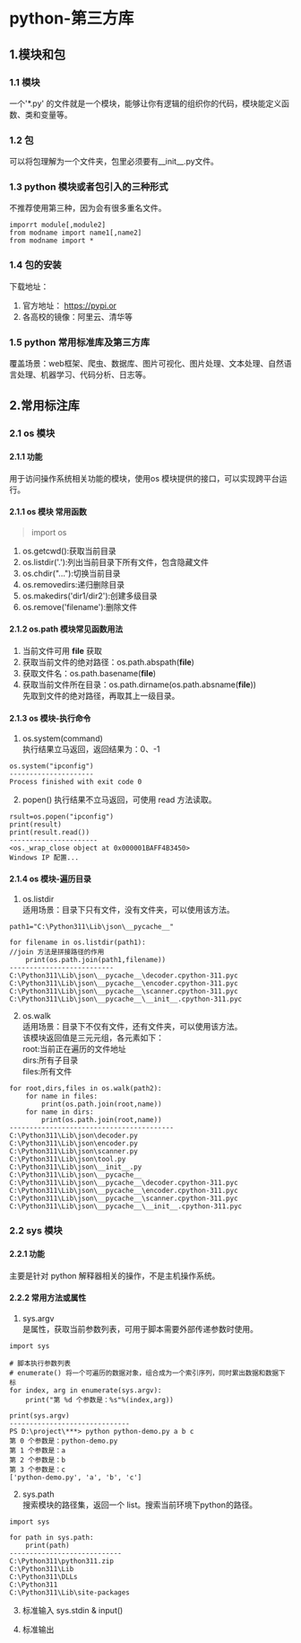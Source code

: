 # python-第三方库
## 1.模块和包
### 1.1 模块
一个'*.py' 的文件就是一个模块，能够让你有逻辑的组织你的代码，模块能定义函数、类和变量等。  

### 1.2 包
可以将包理解为一个文件夹，包里必须要有__init__.py文件。

### 1.3 python 模块或者包引入的三种形式  
不推荐使用第三种，因为会有很多重名文件。
```commandline
imporrt module[,module2]
from modname import name1[,name2]
from modname import *
```

### 1.4 包的安装  
下载地址：
1. 官方地址： https://pypi.or 
2. 各高校的镜像：阿里云、清华等  

### 1.5 python 常用标准库及第三方库  
覆盖场景：web框架、爬虫、数据库、图片可视化、图片处理、文本处理、自然语言处理、机器学习、代码分析、日志等。  



## 2.常用标注库  
### 2.1 os 模块  
#### 2.1.1 功能
用于访问操作系统相关功能的模块，使用os 模块提供的接口，可以实现跨平台运行。  
#### 2.1.1 os 模块 常用函数  
> import os
1. os.getcwd():获取当前目录
2. os.listdir('.'):列出当前目录下所有文件，包含隐藏文件
2. os.chdir("..."):切换当前目录
3. os.removedirs:递归删除目录
4. os.makedirs('dir1/dir2'):创建多级目录
5. os.remove('filename'):删除文件

#### 2.1.2 os.path 模块常见函数用法  
1. 当前文件可用 __file__ 获取
2. 获取当前文件的绝对路径：os.path.abspath(__file__)
3. 获取文件名：os.path.basename(__file__)
4. 获取当前文件所在目录：os.path.dirname(os.path.absname(__file__))  
先取到文件的绝对路径，再取其上一级目录。

#### 2.1.3 os 模块-执行命令  
1. os.system(command)  
执行结果立马返回，返回结果为：0、-1
```
os.system("ipconfig")
---------------------
Process finished with exit code 0
```
2. popen() 
执行结果不立马返回，可使用 read 方法读取。
```
rsult=os.popen("ipconfig")
print(result)
print(result.read())
----------------------
<os._wrap_close object at 0x000001BAFF4B3450>
Windows IP 配置...
```

#### 2.1.4 os 模块-遍历目录  
1. os.listdir  
适用场景：目录下只有文件，没有文件夹，可以使用该方法。
```commandline
path1="C:\Python311\Lib\json\__pycache__"

for filename in os.listdir(path1):
//join 方法是拼接路径的作用
    print(os.path.join(path1,filename))
--------------------------
C:\Python311\Lib\json\__pycache__\decoder.cpython-311.pyc
C:\Python311\Lib\json\__pycache__\encoder.cpython-311.pyc
C:\Python311\Lib\json\__pycache__\scanner.cpython-311.pyc
C:\Python311\Lib\json\__pycache__\__init__.cpython-311.pyc
```
2. os.walk  
适用场景：目录下不仅有文件，还有文件夹，可以使用该方法。  
该模块返回值是三元元组，各元素如下：  
root:当前正在遍历的文件地址  
dirs:所有子目录  
files:所有文件  
```commandline
for root,dirs,files in os.walk(path2):
    for name in files:
        print(os.path.join(root,name))
    for name in dirs:
        print(os.path.join(root,name))
-----------------------------------------
C:\Python311\Lib\json\decoder.py
C:\Python311\Lib\json\encoder.py
C:\Python311\Lib\json\scanner.py
C:\Python311\Lib\json\tool.py
C:\Python311\Lib\json\__init__.py
C:\Python311\Lib\json\__pycache__
C:\Python311\Lib\json\__pycache__\decoder.cpython-311.pyc
C:\Python311\Lib\json\__pycache__\encoder.cpython-311.pyc
C:\Python311\Lib\json\__pycache__\scanner.cpython-311.pyc
C:\Python311\Lib\json\__pycache__\__init__.cpython-311.pyc
```


### 2.2 sys 模块   

#### 2.2.1 功能  
主要是针对 python 解释器相关的操作，不是主机操作系统。  

#### 2.2.2 常用方法或属性  
1. sys.argv  
是属性，获取当前参数列表，可用于脚本需要外部传递参数时使用。  
```commandline
import sys

# 脚本执行参数列表
# enumerate() 将一个可遍历的数据对象，组合成为一个索引序列，同时累出数据和数据下标
for index, arg in enumerate(sys.argv):
    print("第 %d 个参数是：%s"%(index,arg))

print(sys.argv)
------------------------------
PS D:\project\***> python python-demo.py a b c
第 0 个参数是：python-demo.py
第 1 个参数是：a
第 2 个参数是：b
第 3 个参数是：c
['python-demo.py', 'a', 'b', 'c']
```
2. sys.path  
搜索模块的路径集，返回一个 list。搜索当前环境下python的路径。
```commandline
import sys

for path in sys.path:
    print(path)
----------------------------
C:\Python311\python311.zip
C:\Python311\Lib
C:\Python311\DLLs
C:\Python311
C:\Python311\Lib\site-packages
```

3. 标准输入 sys.stdin & input()    

4. 标准输出 


